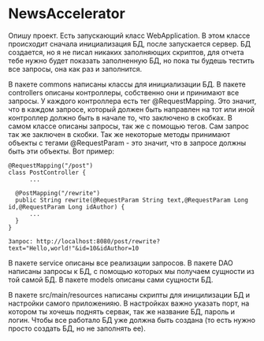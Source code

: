 # NewsAccelerator

Опишу проект. Есть запускающий класс WebApplication. В этом классе происходит сначала инициализация БД, после 
запускается сервер. БД создается, но я не писал никаких заполняющих скриптов, для отчета тебе нужно будет показать 
заполненную БД, но пока ты будешь тестить все запросы, она как раз и заполнится.

В пакете commons написаны классы для инициализации БД.
В пакете controllers описаны контроллеры, собственно они и принимают все запросы. У каждого контроллера есть 
тег @RequestMapping. Это значит, что в каждом запросе, который должен быть направлен на тот или иной контроллер должно 
быть в начале то, что заключено в скобках. В самом классе описаны запросы, так же с помощью тегов. Сам запрос так же 
заключен в скобки. Так же некоторые методы принимают объекты с тегами @RequestParam - это значит, что в запросе должны 
быть эти объекты. Вот пример:

    @RequestMapping("/post")
    class PostController {
          ...

      @PostMapping("/rewrite")
      public String rewrite(@RequestParam String text,@RequestParam Long id,@RequestParam Long idAuthor) {
          ...
      }
    }

    Запрос: http://localhost:8080/post/rewrite?text="Hello,world!"&id=10&idAuthor=10

В пакете service описаны все реализации запросов.
В пакете DAO написаны запросы к БД, с помощью которых мы получаем сущности из той самой БД.
В пакете models описаны сами сущности БД.

В пакете src/main/resources написаны скрипты для иницилизации БД и настройки самого приложенияю. В настройках важно
указать порт, на котором ты хочешь поднять сервак, так же название БД, пароль и логин. Чтобы все работало БД уже должна 
быть создана (то есть нужно просто создать БД, но не заполнять ее).